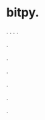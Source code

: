 # bitpy.
.
.
.
.












.






















































.
























.



























.

















































































.































































.















































































